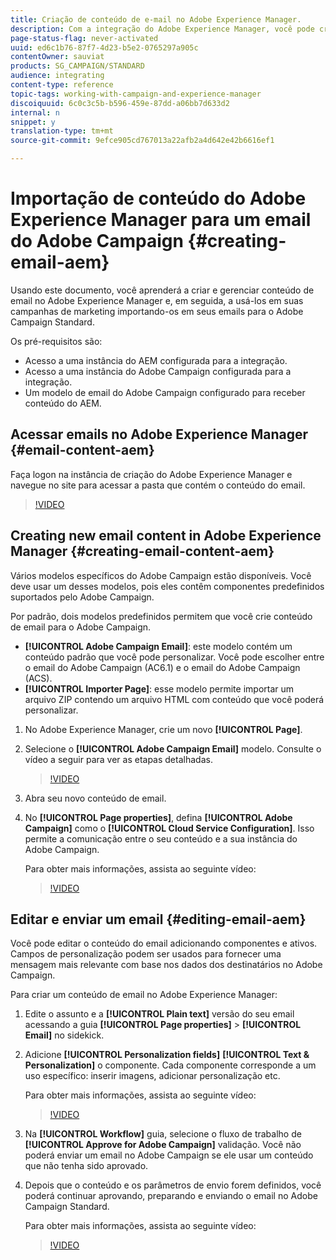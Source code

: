 ```yaml
---
title: Criação de conteúdo de e-mail no Adobe Experience Manager.
description: Com a integração do Adobe Experience Manager, você pode criar conteúdo diretamente no AEM e usá-lo posteriormente no Adobe Campaign.
page-status-flag: never-activated
uuid: ed6c1b76-87f7-4d23-b5e2-0765297a905c
contentOwner: sauviat
products: SG_CAMPAIGN/STANDARD
audience: integrating
content-type: reference
topic-tags: working-with-campaign-and-experience-manager
discoiquuid: 6c0c3c5b-b596-459e-87dd-a06bb7d633d2
internal: n
snippet: y
translation-type: tm+mt
source-git-commit: 9efce905cd767013a22afb2a4d642e42b6616ef1

---
```



# Importação de conteúdo do Adobe Experience Manager para um email do Adobe Campaign {#creating-email-aem}

Usando este documento, você aprenderá a criar e gerenciar conteúdo de email no Adobe Experience Manager e, em seguida, a usá-los em suas campanhas de marketing importando-os em seus emails para o Adobe Campaign Standard.

Os pré-requisitos são:

* Acesso a uma instância do AEM configurada para a integração.
* Acesso a uma instância do Adobe Campaign configurada para a integração.
* Um modelo de email do Adobe Campaign configurado para receber conteúdo do AEM.

## Acessar emails no Adobe Experience Manager {#email-content-aem}

Faça logon na instância de criação do Adobe Experience Manager e navegue no site para acessar a pasta que contém o conteúdo do email.

>[!VIDEO](https://video.tv.adobe.com/v/29996)

## Creating new email content in Adobe Experience Manager {#creating-email-content-aem}

Vários modelos específicos do Adobe Campaign estão disponíveis. Você deve usar um desses modelos, pois eles contêm componentes predefinidos suportados pelo Adobe Campaign.

Por padrão, dois modelos predefinidos permitem que você crie conteúdo de email para o Adobe Campaign.

* **[!UICONTROL Adobe Campaign Email]**: este modelo contém um conteúdo padrão que você pode personalizar. Você pode escolher entre o email do Adobe Campaign (AC6.1) e o email do Adobe Campaign (ACS).
* **[!UICONTROL Importer Page]**: esse modelo permite importar um arquivo ZIP contendo um arquivo HTML com conteúdo que você poderá personalizar.

1. No Adobe Experience Manager, crie um novo **[!UICONTROL Page]**.

1. Selecione o **[!UICONTROL Adobe Campaign Email]** modelo. Consulte o vídeo a seguir para ver as etapas detalhadas.
   >[!VIDEO](https://video.tv.adobe.com/v/29997)

1. Abra seu novo conteúdo de email.

1. No **[!UICONTROL Page properties]**, defina **[!UICONTROL Adobe Campaign]** como o **[!UICONTROL Cloud Service Configuration]**. Isso permite a comunicação entre o seu conteúdo e a sua instância do Adobe Campaign.

   Para obter mais informações, assista ao seguinte vídeo:

   >[!VIDEO](https://video.tv.adobe.com/v/29999)

## Editar e enviar um email {#editing-email-aem}

Você pode editar o conteúdo do email adicionando componentes e ativos. Campos de personalização podem ser usados para fornecer uma mensagem mais relevante com base nos dados dos destinatários no Adobe Campaign.

Para criar um conteúdo de email no Adobe Experience Manager:

1. Edite o assunto e a **[!UICONTROL Plain text]** versão do seu email acessando a guia **[!UICONTROL Page properties]** > **[!UICONTROL Email]** no sidekick.

1. Adicione **[!UICONTROL Personalization fields]** **[!UICONTROL Text & Personalization]** o componente. Cada componente corresponde a um uso específico: inserir imagens, adicionar personalização etc.

   Para obter mais informações, assista ao seguinte vídeo:
   >[!VIDEO](https://video.tv.adobe.com/v/29998)

1. Na **[!UICONTROL Workflow]** guia, selecione o fluxo de trabalho de **[!UICONTROL Approve for Adobe Campaign]** validação. Você não poderá enviar um email no Adobe Campaign se ele usar um conteúdo que não tenha sido aprovado.

1. Depois que o conteúdo e os parâmetros de envio forem definidos, você poderá continuar aprovando, preparando e enviando o email no Adobe Campaign Standard.

   Para obter mais informações, assista ao seguinte vídeo:

   >[!VIDEO](https://video.tv.adobe.com/v/23721)

